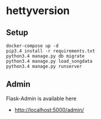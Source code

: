 # hettyversion

## Setup

```
docker-compose up -d
pip3.4 install -r requirements.txt
python3.4 manage.py db migrate
python3.4 manage.py load_songdata
python3.4 manage.py runserver
```

## Admin

Flask-Admin is available here

* <http://localhost:5000/admin/>
